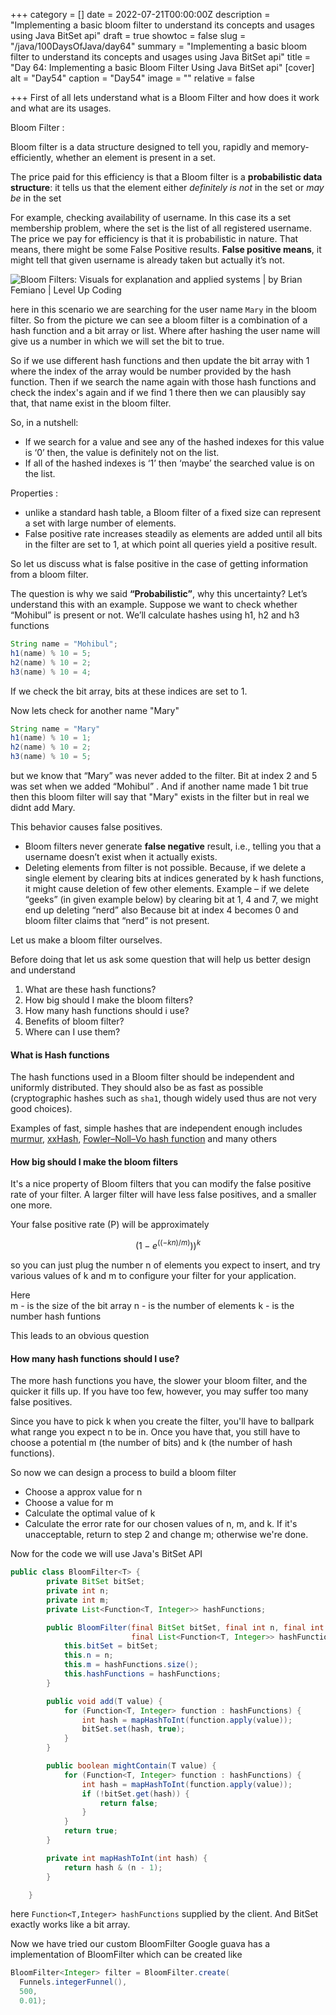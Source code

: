 +++
category = []
date = 2022-07-21T00:00:00Z
description = "Implementing a basic bloom filter to understand its concepts and usages using Java BitSet api"
draft = true
showtoc = false
slug = "/java/100DaysOfJava/day64"
summary = "Implementing a basic bloom filter to understand its concepts and usages using Java BitSet api"
title = "Day 64: Implementing a basic Bloom Filter Using Java BitSet api"
[cover]
alt = "Day54"
caption = "Day54"
image = ""
relative = false

+++
First of all lets understand what is a Bloom Filter and how does it work and what are its usages.

Bloom Filter :

Bloom filter is a data structure designed to tell you, rapidly and memory-efficiently, whether an element is present in a set.

The price paid for this efficiency is that a Bloom filter is a **probabilistic data structure**: it tells us that the element either _definitely is not_ in the set or _may be_ in the set

For example, checking availability of username. In this case its a set membership problem, where the set is the list of all registered username. The price we pay for efficiency is that it is probabilistic in nature. That means, there might be some False Positive results. **False positive means**, it might tell that given username is already taken but actually it’s not.

![Bloom Filters: Visuals for explanation and applied systems | by Brian  Femiano | Level Up Coding](https://miro.medium.com/max/1400/1*hCwivv91BuskNzZ1ebq6jw.png)

here in this scenario we are searching for the user name `Mary` in the bloom filter. So from the picture we can see a bloom filter is a combination of a hash function and a bit array or list. Where after hashing the user name will give us a number in which we will set the bit to true.

So if we use different hash functions and then  update the bit array with 1 where the index of the array would be number provided by the hash function. Then if we search the name again with those hash functions and check the index's again and if we find 1 there then we can plausibly say that, that name exist in the bloom filter.

So, in a nutshell:

* If we search for a value and see any of the hashed indexes for this value is ‘0’ then, the value is definitely not on the list.
* If all of the hashed indexes is ‘1’ then ‘maybe’ the searched value is on the list.

Properties :

* unlike a standard hash table, a Bloom filter of a fixed size can represent a set with large number of elements.
* False positive rate increases steadily as elements are added until all bits in the filter are set to 1, at which point all queries yield a positive result.

So let us discuss what is false positive in the case of getting information from a bloom filter.

The question is why we said **“Probabilistic”**, why this uncertainty? Let’s understand this with an example. Suppose we want to check whether “Mohibul” is present or not. We’ll calculate hashes using h1, h2 and h3 functions

```java
String name = "Mohibul";
h1(name) % 10 = 5;
h2(name) % 10 = 2;
h3(name) % 10 = 4;
```

If we check the bit array, bits at these indices are set to 1.

Now lets check for another name "Mary"

```java
String name = "Mary"
h1(name) % 10 = 1;
h2(name) % 10 = 2;
h3(name) % 10 = 5;
```

but we know that “Mary” was never added to the filter. Bit at index 2 and 5 was set when we added “Mohibul” . And if another name made 1 bit true then this bloom filter will say that "Mary" exists in the filter but in real we didnt add Mary.

This behavior causes false positives.

* Bloom filters never generate **false negative** result, i.e., telling you that a username doesn’t exist when it actually exists.
* Deleting elements from filter is not possible. Because, if we delete a single element by clearing bits at indices generated by k hash functions, it might cause deletion of few other elements. Example – if we delete “geeks” (in given example below) by clearing bit at 1, 4 and 7, we might end up deleting “nerd” also Because bit at index 4 becomes 0 and bloom filter claims that “nerd” is not present.

Let us make a bloom filter ourselves.

Before doing that let us ask some question that will help us better design and understand

1. What are these hash functions?
2. How big should I make the bloom filters?
3. How many hash functions should i use?
4. Benefits of bloom filter?
5. Where can I use them?

#### What is Hash functions

The hash functions used in a Bloom filter should be independent and uniformly distributed. They should also be as fast as possible (cryptographic hashes such as `sha1`, though widely used thus are not very good choices).

Examples of fast, simple hashes that are independent enough includes [murmur](https://sites.google.com/site/murmurhash/ "murmur hash"), [xxHash](https://github.com/Cyan4973/xxHash "xxHash"), [Fowler–Noll–Vo hash function](https://en.wikipedia.org/wiki/Fowler–Noll–Vo_hash_function "Fowler-Noll-Vo hash ")  and many others

#### How big should I make the bloom filters

It's a nice property of Bloom filters that you can modify the false positive rate of your filter. A larger filter will have less false positives, and a smaller one more.

Your false positive rate (P) will be approximately

```math
(1-e^((-kn)/m)))^k
```

so you can just plug the number n of elements you expect to insert, and try various values of k and m to configure your filter for your application.  
  
Here   
m - is the size of the bit array
n - is the number of elements
k - is the number hash funtions

 

This leads to an obvious question 

#### How many hash functions should I use? 

The more hash functions you have, the slower your bloom filter, and the quicker it fills up. If you have too few, however, you may suffer too many false positives.

Since you have to pick k when you create the filter, you'll have to ballpark what range you expect n to be in. Once you have that, you still have to choose a potential m (the number of bits) and k (the number of hash functions).


So now we can design a process to build a bloom filter

* Choose a approx value for n
* Choose a value for m
* Calculate the optimal value of k
* Calculate the error rate for our chosen values of n, m, and k. If it's unacceptable, return to step 2 and change m; otherwise we're done.


Now for the code we will use Java's BitSet API

```java
public class BloomFilter<T> {
        private BitSet bitSet;
        private int n;
        private int m;
        private List<Function<T, Integer>> hashFunctions;

        public BloomFilter(final BitSet bitSet, final int n, final int m,
                           final List<Function<T, Integer>> hashFunctions) {
            this.bitSet = bitSet;
            this.n = n;
            this.m = hashFunctions.size();
            this.hashFunctions = hashFunctions;
        }

        public void add(T value) {
            for (Function<T, Integer> function : hashFunctions) {
                int hash = mapHashToInt(function.apply(value));
                bitSet.set(hash, true);
            }
        }

        public boolean mightContain(T value) {
            for (Function<T, Integer> function : hashFunctions) {
                int hash = mapHashToInt(function.apply(value));
                if (!bitSet.get(hash)) {
                    return false;
                }
            }
            return true;
        }

        private int mapHashToInt(int hash) {
            return hash & (n - 1);
        }

    }
```

here `Function<T,Integer> hashFunctions` supplied by the client. And BitSet exactly works like a bit array.

Now we have tried our custom BloomFilter Google guava has a implementation of BloomFilter which can be created like

```java
BloomFilter<Integer> filter = BloomFilter.create(
  Funnels.integerFunnel(),
  500,
  0.01);
```